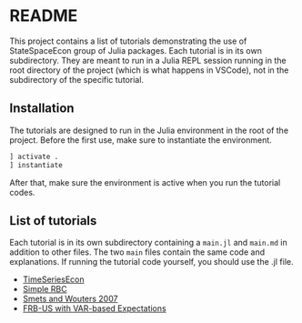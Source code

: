 # README

This project contains a list of tutorials demonstrating the use of
StateSpaceEcon group of Julia packages. Each tutorial is in its own
subdirectory. They are meant to run in a Julia REPL session running in the root
directory of the project (which is what happens in VSCode), not in the
subdirectory of the specific tutorial.  

## Installation

The tutorials are designed to run in the Julia environment in the root of the
project. Before the first use, make sure to instantiate the environment.
```julia
] activate .
] instantiate
```

After that, make sure the environment is active when you run the tutorial codes.

## List of tutorials

Each tutorial is in its own subdirectory containing a `main.jl` and `main.md`
in addition to other files. The two `main` files contain the same code and
explanations. If running the tutorial code yourself, you should use the .jl
file.

* [TimeSeriesEcon](1.TimeSeriesEcon/main.md)
* [Simple RBC](2.simple_RBC/main.md)
* [Smets and Wouters 2007](3.US_SW07/main.md)
* [FRB-US with VAR-based Expectations](4.FRB-US/main.md)
